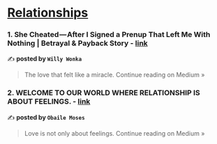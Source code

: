 
<h1><a href=https://medium.com/tag/relationships/recommended target="_blank" rel="noopener noreferrer">Relationships</a></h1>
<h3>1. She Cheated — After I Signed a Prenup That Left Me With Nothing | Betrayal & Payback Story - <a href="https://medium.com/@willywonka1/she-cheated-after-i-signed-a-prenup-that-left-me-with-nothing-betrayal-payback-story-5e955165aa52?source=rss------relationships-5" target="_blank" rel="noopener noreferrer">link</a></h3>

✍️ **posted by `Willy Wonka`**

<blockquote>The love that felt like a miracle.
Continue reading on Medium »</blockquote>

<h3>2. WELCOME TO OUR WORLD WHERE RELATIONSHIP IS ABOUT FEELINGS. - <a href="https://obaile053.medium.com/welcome-to-our-world-where-relationship-is-about-feelings-2e93e9e7e59c?source=rss------relationships-5" target="_blank" rel="noopener noreferrer">link</a></h3>

✍️ **posted by `Obaile Moses`**

<blockquote>Love is not only about feelings.
Continue reading on Medium »</blockquote>

